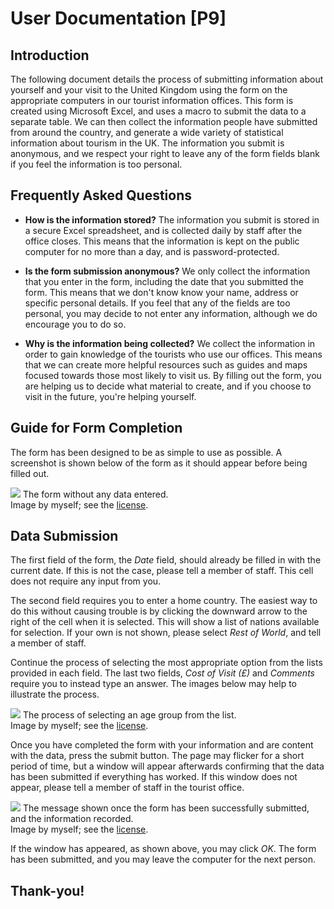 # User Documentation [P9]

## Introduction

The following document details the process of submitting information about yourself and your visit to the United Kingdom using the form on the appropriate computers in our tourist information offices. This form is created using Microsoft Excel, and uses a macro to submit the data to a separate table. We can then collect the information people have submitted from around the country, and generate a wide variety of statistical information about tourism in the UK. The information you submit is anonymous, and we respect your right to leave any of the form fields blank if you feel the information is too personal.

## Frequently Asked Questions

* **How is the information stored?** The information you submit is stored in a secure Excel spreadsheet, and is collected daily by staff after the office closes. This means that the information is kept on the public computer for no more than a day, and is password-protected.

* **Is the form submission anonymous?** We only collect the information that you enter in the form, including the date that you submitted the form. This means that we don't know know your name, address or specific personal details. If you feel that any of the fields are too personal, you may decide to not enter any information, although we do encourage you to do so.

* **Why is the information being collected?** We collect the information in order to gain knowledge of the tourists who use our offices. This means that we can create more helpful resources such as guides and maps focused towards those most likely to visit us. By filling out the form, you are helping us to decide what material to create, and if you choose to visit in the future, you're helping yourself.

## Guide for Form Completion

The form has been designed to be as simple to use as possible. A screenshot is shown below of the form as it should appear before being filled out.

<div class="i">
	<img src="/btec/img/42.3.1.1.png">
	The form without any data entered.
	<div>Image by myself; see the <a href="/btec/license">license</a>.</div>
</div>

## Data Submission

The first field of the form, the *Date* field, should already be filled in with the current date. If this is not the case, please tell a member of staff. This cell does not require any input from you.

The second field requires you to enter a home country. The easiest way to do this without causing trouble is by clicking the downward arrow to the right of the cell when it is selected. This will show a list of nations available for selection. If your own is not shown, please select *Rest of World*, and tell a member of staff.

Continue the process of selecting the most appropriate option from the lists provided in each field. The last two fields, *Cost of Visit (&pound;)* and *Comments* require you to instead type an answer. The images below may help to illustrate the process.

<div class="i">
	<img src="/btec/img/42.3.1.2.png">
	The process of selecting an age group from the list.
	<div>Image by myself; see the <a href="/btec/license">license</a>.</div>
</div>

Once you have completed the form with your information and are content with the data, press the submit button. The page may flicker for a short period of time, but a window will appear afterwards confirming that the data has been submitted if everything has worked. If this window does not appear, please tell a member of staff in the tourist office.

<div class="i">
	<img src="/btec/img/42.3.1.3.png">
	The message shown once the form has been successfully submitted, and the information recorded.
	<div>Image by myself; see the <a href="/btec/license">license</a>.</div>
</div>

If the window has appeared, as shown above, you may click *OK*. The form has been submitted, and you may leave the computer for the next person.

## Thank-you!
